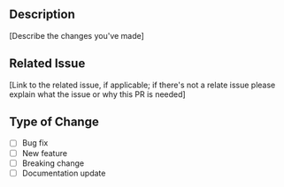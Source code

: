 ## Description
[Describe the changes you've made]

## Related Issue
[Link to the related issue, if applicable; if there's not a relate issue please explain what the issue or why this PR is needed]

## Type of Change
- [ ] Bug fix
- [ ] New feature
- [ ] Breaking change
- [ ] Documentation update
